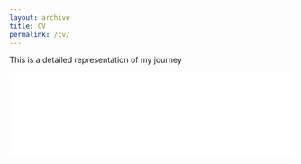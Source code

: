 ```yaml
---
layout: archive
title: CV
permalink: /cv/
---
```


This is a detailed representation of my journey

<embed src="/assets/cv/Abisheak Jacob J - Resume - Analyst.pdf" width="100%" height="150px" type="application/pdf">
